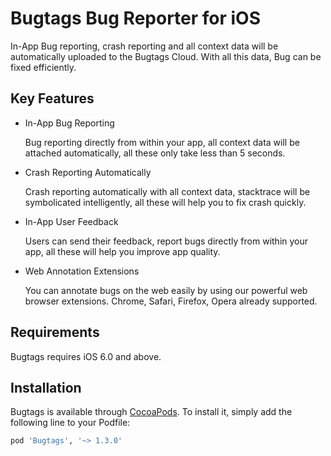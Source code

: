 # Bugtags Bug Reporter for iOS

In-App Bug reporting, crash reporting and all context data will be automatically uploaded to the Bugtags Cloud. With all this data, Bug can be fixed efficiently.

## Key Features

- In-App Bug Reporting

    Bug reporting directly from within your app, all context data will be attached automatically, all these only take less than 5 seconds.

- Crash Reporting Automatically

    Crash reporting automatically with all context data, stacktrace will be symbolicated intelligently, all these will help you to fix crash quickly.

- In-App User Feedback

    Users can send their feedback, report bugs directly from within your app, all these will help you improve app quality.

- Web Annotation Extensions

    You can annotate bugs on the web easily by using our powerful web browser extensions. Chrome, Safari, Firefox, Opera already supported.

## Requirements

Bugtags requires iOS 6.0 and above.

## Installation

Bugtags is available through [CocoaPods](http://cocoapods.org). To install
it, simply add the following line to your Podfile:

``` ruby
pod 'Bugtags', '~> 1.3.0'
```